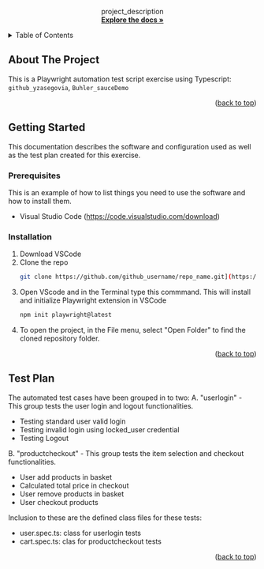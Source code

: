  <p align="center">
    project_description
    <br />
    <a href="https://github.com/yzasegovia/Buhler_sauceDemo"><strong>Explore the docs »</strong></a>
    <br />
  </p>
</div>



<!-- TABLE OF CONTENTS -->
<details>
  <summary>Table of Contents</summary>
  <ol>
    <li>
      <a href="#about-the-project">About The Project</a>
      <ul>
        <li><a href="#built-with">Built With</a></li>
      </ul>
    </li>
    <li>
      <a href="#getting-started">Getting Started</a>
      <ul>
        <li><a href="#prerequisites">Prerequisites</a></li>
        <li><a href="#installation">Installation</a></li>
      </ul>
    </li>
    <li><a href="#test-plan">Test Plan</a></li>
  </ol>
</details>


## About The Project

This is a Playwright automation test script exercise using Typescript: `github_yzasegovia`, `Buhler_sauceDemo`

<p align="right">(<a href="#readme-top">back to top</a>)</p>

<!-- GETTING STARTED -->
## Getting Started

This documentation describes the software and configuration used as well as the test plan created for this exercise.

### Prerequisites

This is an example of how to list things you need to use the software and how to install them.
* Visual Studio Code (https://code.visualstudio.com/download)

### Installation

1. Download VSCode
2. Clone the repo
   ```sh
   git clone https://github.com/github_username/repo_name.git](https://github.com/yzasegovia/Buhler_sauceDemo.git
   ```
3. Open VScode and in the Terminal type this commmand. This will install and initialize Playwright extension in VSCode
   ```sh
   npm init playwright@latest
   ```
4. To open the project, in the File menu, select "Open Folder" to find the cloned repository folder.

<p align="right">(<a href="#readme-top">back to top</a>)</p>

<!-- TEST PLAN -->
## Test Plan
The automated test cases have been grouped in to two:
A. "userlogin" - This group tests the user login and logout functionalities.
 - Testing standard user valid login
 - Testing invalid login using locked_user credential
 - Testing Logout
   
B. "productcheckout" - This group tests the item selection and checkout functionalities.
 - User add products in basket
 - Calculated total price in checkout
 - User remove products in basket
 - User checkout products

Inclusion to these are the defined class files for these tests:
- user.spec.ts: class for userlogin tests
- cart.spec.ts: clas for productcheckout tests

<p align="right">(<a href="#readme-top">back to top</a>)</p>


